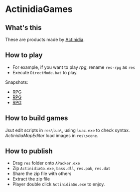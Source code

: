 # ActinidiaGames

## What's this

These are products made by [Actinidia](https://github.com/mooction/Actinidia).

## How to play

* For example, if you want to play *rpg*, rename `res-rpg` as `res` 
* Execute `DirectMode.bat` to play.

Snapshots:
* [RPG](http://7nas1f.com1.z0.glb.clouddn.com/actinidia_prev1.png)
* [RPG](http://7nas1f.com1.z0.glb.clouddn.com/actinidia_prev2.png)
* [RPG](http://7nas1f.com1.z0.glb.clouddn.com/actinidia_prev3.png)

## How to build games

Jsut edit scripts in `res\lua\`, using `luac.exe` to check syntax.
*ActinidiaMapEditor* load images in `res\scene`.

## How to publish

* Drag `res` folder onto `APacker.exe`
* Zip `ActinidiaGo.exe`, `bass.dll`, `res.pak`, `res.dat`
* Share the zip file with others
* Extract the zip file
* Player double click `ActinidiaGo.exe` to enjoy.